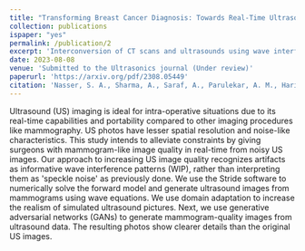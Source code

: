 ```yaml
---
title: "Transforming Breast Cancer Diagnosis: Towards Real-Time Ultrasound to Mammogram Conversion for Cost-Effective Diagnosis"
collection: publications
ispaper: "yes"
permalink: /publication/2
excerpt: 'Interconversion of CT scans and ultrasounds using wave interference patterns, GANs and fourier domain adaptation.'
date: 2023-08-08
venue: 'Submitted to the Ultrasonics journal (Under review)'
paperurl: 'https://arxiv.org/pdf/2308.05449'
citation: 'Nasser, S. A., Sharma, A., Saraf, A., Parulekar, A. M., Haria, P., & Sethi, A. (2023). Transforming Breast Cancer Diagnosis: Towards Real-Time Ultrasound to Mammogram Conversion for Cost-Effective Diagnosis. https://arxiv.org/abs/2308.05449'
---
```


Ultrasound (US) imaging is ideal for intra-operative situations due to its real-time capabilities and portability compared to other imaging procedures like mammography. US photos have lesser spatial resolution and noise-like characteristics. This study intends to alleviate constraints by giving surgeons with mammogram-like image quality in real-time from noisy US images. Our approach to increasing US image quality recognizes artifacts as informative wave interference patterns (WIP), rather than interpreting them as 'speckle noise' as previously done. We use the Stride software to numerically solve the forward model and generate ultrasound images from mammograms using wave equations. We use domain adaptation to increase the realism of simulated ultrasound pictures. Next, we use generative adversarial networks (GANs) to generate mammogram-quality images from ultrasound data. The resulting photos show clearer details than the original US images.
